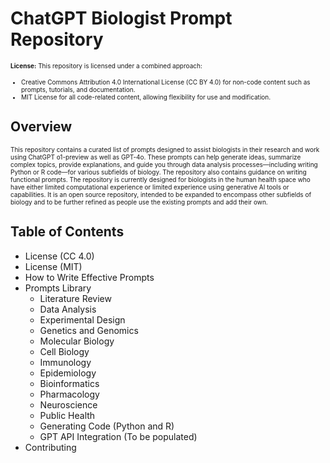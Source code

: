 # ChatGPT Biologist Prompt Repository
<font size="1"> **License:** This repository is licensed under a combined approach:
* Creative Commons Attribution 4.0 International License (CC BY 4.0) for non-code content such as prompts, tutorials, and documentation.
* MIT License for all code-related content, allowing flexibility for use and modification.
</font>

## Overview
<font size="1"> This repository contains a curated list of prompts designed to assist biologists in their research and work using ChatGPT o1-preview as well as GPT-4o. These prompts can help generate ideas, summarize complex topics, provide explanations, and guide you through data analysis processes—including writing Python or R code—for various subfields of biology. The repository also contains guidance on writing functional prompts. The repository is currently designed for biologists in the human health space who have either limited computational experience or limited experience using generative AI tools or capabilities. It is an open source repository, intended to be expanded to encompass other subfields of biology and to be further refined as people use the existing prompts and add their own.
</font>

## Table of Contents
* License (CC 4.0)
* License (MIT)
* How to Write Effective Prompts
* Prompts Library
  * Literature Review
  * Data Analysis
  * Experimental Design
  * Genetics and Genomics
  * Molecular Biology
  * Cell Biology
  * Immunology
  * Epidemiology
  * Bioinformatics
  * Pharmacology
  * Neuroscience
  * Public Health
  * Generating Code (Python and R)
  * GPT API Integration (To be populated)
* Contributing

